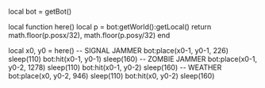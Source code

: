 local bot = getBot()

local function here()
  local p = bot:getWorld():getLocal()
  return math.floor(p.posx/32), math.floor(p.posy/32)
end

local x0, y0 = here()
-- SIGNAL JAMMER
bot:place(x0-1, y0-1, 226)
sleep(110)
bot:hit(x0-1, y0-1)
sleep(160)
-- ZOMBIE JAMMER
bot:place(x0-1, y0-2, 1278)
sleep(110)
bot:hit(x0-1, y0-2)
sleep(160)
-- WEATHER
bot:place(x0, y0-2, 946)
sleep(110)
bot:hit(x0, y0-2)
sleep(160)
